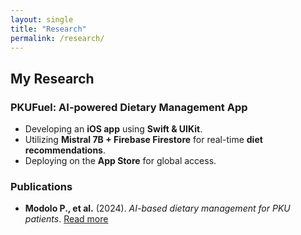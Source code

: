```yaml
---
layout: single
title: "Research"
permalink: /research/
---
```


## My Research

### PKUFuel: AI-powered Dietary Management App  
- Developing an **iOS app** using **Swift & UIKit**.  
- Utilizing **Mistral 7B + Firebase Firestore** for real-time **diet recommendations**.  
- Deploying on the **App Store** for global access.  

### Publications  
- **Modolo P., et al.** (2024). _AI-based dietary management for PKU patients_. [Read more](#)  
